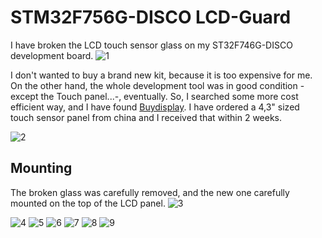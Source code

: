 # STM32F756G-DISCO LCD-Guard
I have broken the LCD touch sensor glass on my ST32F746G-DISCO development board.
![1](https://user-images.githubusercontent.com/41072101/57183592-84ed7f00-6eaf-11e9-92e3-c93f6b086615.JPG)

I don't wanted to buy a brand new kit, because it is too expensive for me. On the other hand, the whole development tool was in good condition -except the Touch panel...-, eventually. 
So, I searched some more cost efficient way, and I have found [Buydisplay](https://www.buydisplay.com). I have ordered a 4,3" sized touch sensor panel from china and I received that within 2 weeks. 
  
![2](https://user-images.githubusercontent.com/41072101/57183595-86b74280-6eaf-11e9-8972-37bc5ed97f88.JPG)

## Mounting 

The broken glass was carefully removed, and the new one carefully mounted on the top of the LCD panel. 
![3](https://user-images.githubusercontent.com/41072101/57183596-88810600-6eaf-11e9-8ecc-5f0963e4fd68.JPG)


![4](https://user-images.githubusercontent.com/41072101/57183598-8a4ac980-6eaf-11e9-87b9-320636666d3e.JPG)
![5](https://user-images.githubusercontent.com/41072101/57183521-a26e1900-6eae-11e9-95da-74ad275e8bda.JPG)
![6](https://user-images.githubusercontent.com/41072101/57183523-a39f4600-6eae-11e9-9b14-7d1453c2a888.JPG)
![7](https://user-images.githubusercontent.com/41072101/57183524-a69a3680-6eae-11e9-8428-b5cb38f40b6d.png)
![8](https://user-images.githubusercontent.com/41072101/57183526-a8fc9080-6eae-11e9-92f9-6104829da039.png)
![9](https://user-images.githubusercontent.com/41072101/57183527-aa2dbd80-6eae-11e9-9a31-fa6e2a745a13.JPG)